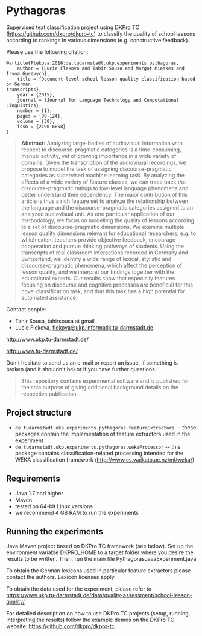 # Pythagoras

Supervised text classification project using DKPro TC (https://github.com/dkpro/dkpro-tc) to classify the quality of school lessons according to rankings in various dimensions (e.g. constructive feedback). 

Please use the following citation:


```
@article{Flekova:2016:de.tudarmstadt.ukp.experiments.pythagoras,
	author = {Lucie Flekova and Tahir Sousa and Margot Mieskes and Iryna Gurevych},
	title = {Document-level school lesson quality classification based on German
transcripts},
	year = {2015},
	journal = {Journal for Language Technology and Computational Linguistics},
	number = {1},
	pages = {99-124},
	volume = {30},
	issn = {2190-6858}	
}
```
> **Abstract:** Analyzing large-bodies of audiovisual information with respect to discourse-pragmatic categories is a time-consuming, manual activity, yet of growing importance in a wide variety of domains. Given the transcription of the audiovisual recordings, we propose to model the task of assigning discourse-pragmatic categories as supervised machine learning task. By analyzing the effects of a wide variety of feature classes, we can trace back the discourse-pragmatic ratings to low-level language phenomena and better understand their dependency. The major contribution of this article is thus a rich feature set to analyze the relationship between the language and the discourse-pragmatic categories assigned to an analyzed audiovisual unit. As one particular application of our methodology, we focus on modelling the quality of lessons according to a set of discourse-pragmatic dimensions. We examine multiple lesson quality dimensions relevant for educational researchers, e.g. to which extent teachers provide objective feedback, encourage cooperation and pursue thinking pathways of students. Using the transcripts of real classroom interactions recorded in Germany and Switzerland, we identify a wide range of lexical, stylistic and discourse-pragmatic phenomena, which affect the perception of lesson quality, and we interpret our findings together with the educational experts. Our results show that especially features focusing on discourse and cognitive processes are beneficial for this novel classification task, and that this task has a high potential for automated assistance.

Contact people: 

* Tahir Sousa, tahirsousa at gmail
* Lucie Flekova, flekova@ukp.informatik.tu-darmstadt.de

http://www.ukp.tu-darmstadt.de/

http://www.tu-darmstadt.de/


Don't hesitate to send us an e-mail or report an issue, if something is broken (and it shouldn't be) or if you have further questions.

> This repository contains experimental software and is published for the sole purpose of giving additional background details on the respective publication. 

## Project structure

* `de.tudarmstadt.ukp.experiments.pythagoras.featureExtractors` -- these packages contain the implementation of feature extractors used in the experiment 
* `de.tudarmstadt.ukp.experiments.pythagoras.wekaProcessor` -- this package contains classification-related processing intended for the WEKA classification framework (http://www.cs.waikato.ac.nz/ml/weka/)

## Requirements

* Java 1.7 and higher
* Maven
* tested on 64-bit Linux versions
* we recommend 4 GB RAM to run the experiments

## Running the experiments
Java Maven project based on DKPro TC framework (see below). 
Set up the environment variable DKPRO_HOME to a target folder where you desire the results to be written.
Then, run the main file PythagorasJavaExperiment.java

To obtain the German lexicons used in particular feature extractors please contact the authors. Lexicon licenses apply.

To obtain the data used for the experiment, please refer to https://www.ukp.tu-darmstadt.de/data/quality-assessment/school-lesson-quality/ 

For detailed description on how to use DKPro TC projects (setup, running, interpreting the results) follow the example demos on the DKPro TC website: https://github.com/dkpro/dkpro-tc.

